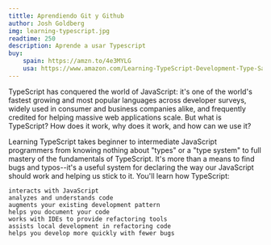 ```yaml
---
tittle: Aprendiendo Git y Github
author: Josh Goldberg
img: learning-typescript.jpg
readtime: 250
description: Aprende a usar Typescript
buy:
    spain: https://amzn.to/4e3MYLG
    usa: https://www.amazon.com/Learning-TypeScript-Development-Type-Safe-JavaScript/dp/1098110331
---
```




TypeScript has conquered the world of JavaScript: it's one of the world's fastest growing and most popular languages across developer surveys, widely used in consumer and business companies alike, and frequently credited for helping massive web applications scale. But what is TypeScript? How does it work, why does it work, and how can we use it?

Learning TypeScript takes beginner to intermediate JavaScript programmers from knowing nothing about "types" or a "type system" to full mastery of the fundamentals of TypeScript. It's more than a means to find bugs and typos--it's a useful system for declaring the way our JavaScript should work and helping us stick to it. You'll learn how TypeScript:

    interacts with JavaScript
    analyzes and understands code
    augments your existing development pattern
    helps you document your code
    works with IDEs to provide refactoring tools
    assists local development in refactoring code
    helps you develop more quickly with fewer bugs 